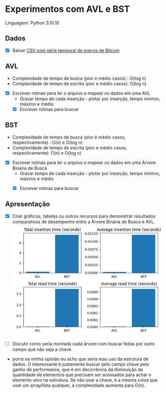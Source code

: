 # Experimentos com AVL e BST

Linguagem: Python 3.10.10

## Dados
- [x] Baixar [CSV com série temporal de preços de Bitcoin](https://www.kaggle.com/datasets/aakashverma8900/bitcoin-price-usd)

## AVL
- Complexidade de tempo de busca (pior e médio casos) : O(log n)
- Complexidade de tempo de escrita (pior e médio casos): O(log n)

- [x] Escrever rotinas para ler o arquivo e mapear os dados em uma AVL
  - Gravar tempo de cada inserção - plotar por inserção, tempo mínimo, máximo e médio
  - [x] Escrever rotinas para buscar

## BST
- Complexidade de tempo de busca (pior e médio casos, respectivamente) : O(n) e O(log n)
- Complexidade de tempo de escrita (pior e médio casos, respectivamente): O(n) e O(log n)

- [x] Escrever rotinas para ler o arquivo e mapear os dados em uma Árvore Binária de Busca
  - Gravar tempo de cada inserção - plotar por inserção, tempo mínimo, máximo e médio
  - [x] Escrever rotinas para buscar


## Apresentação
- [x] Criar gráficos, tabelas ou outros recursos para demonstrar resultados comparativos de desempenho entre a Árvore Binária de Busca e AVL.
![Comparação das estruturas](comparação.png)

- [ ] Discutir como seria montada cada árvore com buscar feitas por outro campo que não seja a chave.
 - porra na minha opinião eu acho que seria mau uso da estrutura de dados. O interessante é justamente buscar pelo campo chave pelo ganho de performance, que é em decorrência da diminuição da quantidade de elementos que precisam ser acessados para achar o elemento-alvo na estrutura. Se não usar a chave, é a mesma coisa que usar um array/lista qualquer, a complexidade aumenta para O(n).
